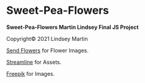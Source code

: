 # Sweet-Pea-Flowers
<b>Sweet-Pea-Flowers Martin Lindsey Final JS Project</b>

Copyright&copy; 2021 Lindsey Martin

<p><a href="https://www.sendflowers.com/">Send Flowers</a> for Flower Images.</p>
            <p><a href="https://streamlinehq.com/">Streamline</a> for Assets.</p>
            <p><a href="https://www.freepik.com/">Freepik</a> for Images.</p>
